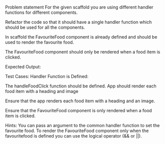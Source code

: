 Problem statement
For the given scaffold you are using different handler functions for different components.

Refactor the code so that it should have a single handler function which should be used for all the components.

In scaffold the FavouriteFood component is already defined and should be used to render the favourite food.

The FavouriteFood component should only be rendered when a food item is clicked.

Expected Output:

Test Cases:
Handler Function is Defined:

The handleFoodClick function should be defined.
App should render each food item with a heading and image

Ensure that the app renders each food item with a heading and an image.

Ensure that the FavouriteFood component is only rendered when a food item is clicked.

Hints:
You can pass an argument to the common handler function to set the favourite food.
To render the FavouriteFood component only when the favouritefood is defined you can use the logical operator (&& or ||).
